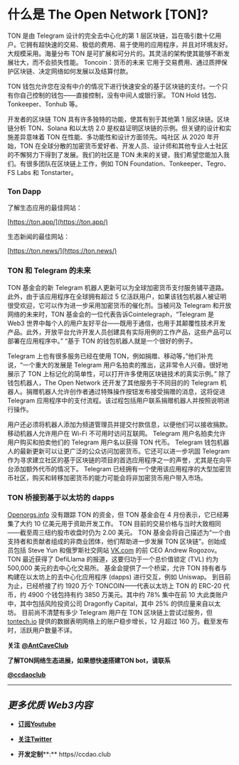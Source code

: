 # 什么是 The Open Network [TON]?

TON 是由 Telegram 设计的完全去中心化的第 1 层区块链，旨在吸引数十亿用户。它拥有超快速的交易、极低的费用、易于使用的应用程序，并且对环境友好。大规模采用。海量分布 TON 是可扩展和可分片的。其灵活的架构使其能够不断发展壮大，而不会损失性能。 Toncoin：货币的未来 它用于交易费用、通过质押保护区块链、决定网络如何发展以及结算付款。

TON 钱包允许您在没有中介的情况下进行快速安全的基于区块链的支付。一个只有你自己控制的钱包——直接控制，没有中间人或银行家。 TON Hold 钱包、Tonkeeper、Tonhub 等。

开发者的区块链 TON 具有许多独特的功能，使其有别于其他第 1 层区块链。区块链分析 TON、Solana 和以太坊 2.0 是权益证明区块链的示例。但关键的设计和实施差异意味着 TON 在性能、多功能性和设计方面领先。吨社区 从 2020 年开始，TON 在全球分散的加密货币爱好者、开发人员、设计师和其他专业人士社区的不懈努力下得到了发展。我们的社区是 TON 未来的关键，我们希望您能加入我们。有很多团队在区块链上工作，例如 TON Foundation、Tonkeeper、Tegro、FS Labs 和 Tonstarter。

### Ton Dapp

了解生态应用的最佳网站：

[https://ton.app/](https://ton.app/)

生态新闻的最佳网站：

[https://ton.news/](https://ton.news/)

### TON 和 Telegram 的未来

TON 基金会的新 Telegram 机器人更新可以为全球加密货币支付服务铺平道路。此外，由于该应用程序在全球拥有超过 5 亿活跃用户，如果该钱包机器人被证明很受欢迎，它可以作为进一步采用加密货币的催化剂。当被问及 Telegram 和开放网络的未来时，TON 基金会的一位代表告诉Cointelegraph，“Telegram 是 Web3 世界中每个人的用户友好平台——既用于通信，也用于其颠覆性技术开发产品。此外，开放平台允许开发人员创建具有实际用例的工作产品，这些产品可以部署在应用程序中。” “基于 TON 的钱包机器人就是一个很好的例子。

Telegram 上也有很多服务已经在使用 TON，例如捐赠、移动等，”他们补充说，“一个重大的发展是 Telegram 用户名拍卖的推出，这非常令人兴奋。很好地展示了 TON 上标记化的简单性，可以打开许多使用区块链技术的真实示例。” 除了钱包机器人，The Open Network 还开发了其他服务于不同目的的 Telegram 机器人。捐赠机器人允许创作者通过特殊操作按钮发布接受捐赠的消息，这将促进 Telegram 应用程序中的支付流程。该过程包括用户联系捐赠机器人并按照说明进行操作。

用户还必须将机器人添加为频道管理员并提交付款信息，以便他们可以接收捐款。移动机器人允许用户在 Wi-Fi 不可用时访问互联网。 Telegram 用户名拍卖允许用户购买和拍卖他们的 Telegram 用户名以获得 TON 代币。 Telegram 钱包机器人的最新更新可以让更广泛的公众访问加密货币。它还可以进一步巩固 Telegram 作为寻求建立社区的基于区块链的项目的首选应用程序之一的声誉，尤其是在向平台添加额外代币的情况下。 Telegram 已经拥有一个使用该应用程序的大型加密货币社区，购买和转移加密货币的能力可能会将非加密货币用户带入市场。

### TON 桥接到基于以太坊的 dapps

[Openorgs.info](http://Openorgs.info) 没有跟踪 TON 的资金，但 TON 基金会在 4 月份表示，它已经筹集了大约 10 亿美元用于资助开发工作。 TON 目前的交易价格与当时大致相同——截至周三纽约股市收盘时仍为 2.00 美元。 TON 基金会将自己描述为“一个由支持者和贡献者组成的非商业团体，他们帮助进一步发展 TON 区块链”。创始成员包括 Steve Yun 和俄罗斯社交网站 [VK.com](http://VK.com) 的前 CEO Andrew Rogozov。 TON 最近获得了 DefiLlama 的报道，这要归功于一个总价值锁定 (TVL) 约为 500,000 美元的去中心化交易所。 基金会提供了一个桥梁，允许 TON 持有者与构建在以太坊上的去中心化应用程序 (dapps) 进行交互，例如 Uniswap。 到目前为止，已经桥接了约 1920 万个 TONCOIN——代表以太坊上 TON 的 ERC-20 代币，约 4900 个钱包持有约 3850 万美元。其中约 78% 集中在前 10 大此类账户中，其中包括风险投资公司 Dragonfly Capital，其中 25% 的供应量来自以太坊。 目前尚不清楚有多少 Telegram 用户在 TON 区块链上尝试过服务，但 [tontech.io](http://tontech.io) 提供的数据表明网络上的账户稳步增长，12 月超过 160 万。截至发布时，活跃用户数量不详。

**关注** [**@AntCaveClub**](https://twitter.com/AntCaveClub)

**了解TON网络生态进展，如果想快速搭建TON bot，请联系**

[**@ccdaoclub**](https://twitter.com/ccdaoclub)

---

## ***更多优质 Web3内容***

* [**订阅Youtube**](https://www.youtube.com/channel/UCDrmDcLjnmIQk-xtNuJ42Sw)
    
* [**关注Twitter**](https://twitter.com/AntCaveClub)
    
* **开发定制****:** https//ccdao.club